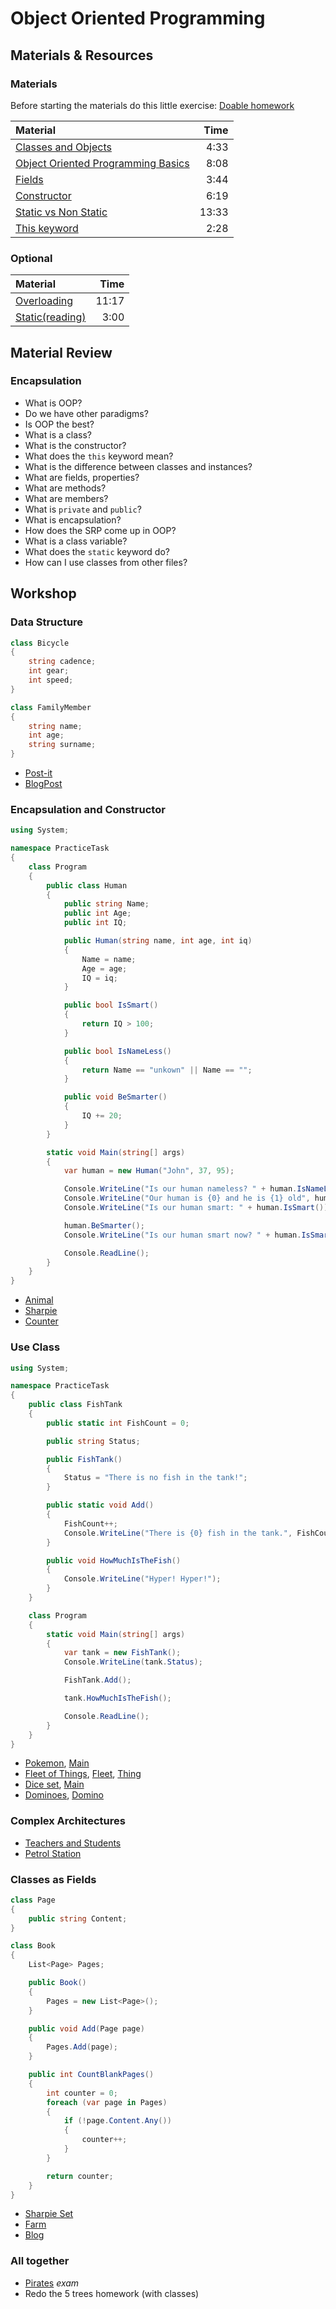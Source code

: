 # Object Oriented Programming

## Materials & Resources

### Materials

Before starting the materials do this little exercise:
[Doable homework](homework/README.md)

| Material                                                                          |  Time |
| :-------------------------------------------------------------------------------- | ----: |
| [Classes and Objects](https://www.youtube.com/watch?v=FCjoioi6xvM)                |  4:33 |
| [Object Oriented Programming Basics](https://www.youtube.com/watch?v=0K2EsvAz5Pg) |  8:08 |
| [Fields](https://www.youtube.com/watch?v=jcHBfa36gz0)                             |  3:44 |
| [Constructor](https://www.youtube.com/watch?v=MyWBU6IKl5U)                        |  6:19 |
| [Static vs Non Static](https://www.youtube.com/watch?v=86ymhq54V5k)               | 13:33 |
| [This keyword](https://www.youtube.com/watch?v=m8hRUP1WL28)                       |  2:28 |

### Optional

| Material                                                   |  Time |
| :--------------------------------------------------------- | ----: |
| [Overloading](https://www.youtube.com/watch?v=F9ygaxxbbz4) | 11:17 |
| [Static(reading)][1]                                       |  3:00 |

## Material Review

### Encapsulation

- What is OOP?
  <!--
    OOP is a programming paradigm that is built upon the concept of objects
    that encapsulate data (fields) and behavior (methods). The program is
    built in a way that objects can interact with each other.
  -->
- Do we have other paradigms?
  <!--
    Yes, we have different paradigms. Moreover languages can follow more
    paradigms.
    eg.: functional, procedural etc..
  -->
- Is OOP the best?
  <!--
    No, there is no best paradigm. It depends on the given problem, environment
    and sometimes taste.
    comparison: Stateful - Stateless
  -->
- What is a class?
  <!--
    It is a blueprint. It tells what makes something a "thing".
    The Bird is a class,
      - it tells us that each bird has wings, feet but they don't have any teeth
        or battery
      - they can fly, eat but they can't write or drive a car.
    You can use that blueprint to create different instances of that class.
    Eg.: A white eagle or a black falcon, etc...
    They will behave the same but their properties will differ.
    Think of them as real blueprints: you can build white, red any colored house
    from the same blueprint, you can change even the windows, but the sizes will
    be the same and you can enter the building the same way.
    Since it is one concept, one thing, it always has a singular name!!!
  -->
- What is the constructor?
  <!--
    This will be called when you create a new instance of the class by using the
    new keyword.
    All classes have a default empty constructor w/o any parameters. If you
    want to do something during the instantiation, you have to define your own
    constructor.
    You can define more constructors so your class can be instantiated in
    different ways.
    Usually we assign value to the instance variables, we initialize the
    instance in the constructor. We shouldn't have any side effect in the
    constructor.
  -->
- What does the `this` keyword mean?
  <!--
    It references to the instance.
    You can use it to access its fields and methods.
  -->
- What is the difference between classes and instances?
  <!--
    Person is the class, You are the instance.
    Person is a concept, You are one concrete example of that concept.
  -->
- What are fields, properties?
  <!--
    These are the properties each instance must own. They may have different
    values in each instance.
    Eg.: Each Person has
      - hair color
      - length
      - weight
      - eye color
    These properties hold the attributions of the instance.
  -->
- What are methods?
  <!--
    These are those actions that can be performed by the instance.
    For example a Person can
      - eat(Food)
      - drive(Car)
      - hit(Person)
      - sleep()
    These actions will change the instance's current state or will interact with
    other objects/instances.
  -->
- What are members?
  <!--
    Fields and methods inside classes are often referred to as "Class Members"
  -->
- What is `private` and `public`?
  <!--
    These are access modifiers.
    If you set a property or method to private, it won't be visible for the outer
    world. It is accessible only within the class.
     - You need getters and setters to modify their values
     - Public means there is no restriction on the property, anybody can access it
  -->
- What is encapsulation?
  <!--
    In order to keep the internal consistency of your objects,
    you have to hide their internal state.
      - When a Car is driven, the fuelLevel is decreasing and the runKms is
      increasing. If the runKms would be public you would be able to change it
      without lowering the fuelLevel.
      - If you have a bank account you need a transaction to change the balance.
        If the balance would be public it could be edited without any history.
    Sometimes you want to hide a complex system from the user, because he/she
    doesn't want (and does not need to) to deal with implementation details.
     - You don't know how an ArrayList stores its values. You just call the
       functions on it.
  -->
- How does the SRP come up in OOP?
  <!--
    Single Responsibility Principle means that one thing must do only one thing.
    This is not the right definition but it is a good start.
    In OOP each class must deal with only one topic/responsibility.
    It should not write files and calculate complex logic.
    Indicators of violation may be that the class has too many properties and/or
    methods.
  -->
- What is a class variable?
  <!--
    It is a variable that is defined on the class and cannot be accessed by the instances.
    Remember: there is only one piece of the class.
    By defining a variable on the class we will have only one variable.
    Each instance can use the same value so if one changes it all the other
    instances will have the new value too.
    Eg. A counter which counts how many instances have been created from the
    class.
  -->
- What does the `static` keyword do?
  <!--
    This is how you can create class variables. You can use the "this"
    keyword for methods as well.
  -->
- How can I use classes from other files?
  <!--
    By importing them into your source file with the "using" keyword
  -->

## Workshop

### Data Structure

```csharp
class Bicycle
{
    string cadence;
    int gear;
    int speed;
}
```

```csharp
class FamilyMember
{
    string name;
    int age;
    string surname;
}
```

- [Post-it](post-it/README.md)
- [BlogPost](blog-post/README.md)

### Encapsulation and Constructor

```csharp
using System;

namespace PracticeTask
{
    class Program
    {
        public class Human
        {
            public string Name;
            public int Age;
            public int IQ;

            public Human(string name, int age, int iq)
            {
                Name = name;
                Age = age;
                IQ = iq;
            }

            public bool IsSmart()
            {
                return IQ > 100;
            }

            public bool IsNameLess()
            {
                return Name == "unkown" || Name == "";
            }

            public void BeSmarter()
            {
                IQ += 20;
            }
        }

        static void Main(string[] args)
        {
            var human = new Human("John", 37, 95);

            Console.WriteLine("Is our human nameless? " + human.IsNameLess());
            Console.WriteLine("Our human is {0} and he is {1} old", human.Name, human.Age);
            Console.WriteLine("Is our human smart: " + human.IsSmart());

            human.BeSmarter();
            Console.WriteLine("Is our human smart now? " + human.IsSmart());

            Console.ReadLine();
        }
    }
}
```

- [Animal](animal/README.md)
- [Sharpie](sharpie/README.md)
- [Counter](counter/README.md)

### Use Class

```csharp
using System;

namespace PracticeTask
{
    public class FishTank
    {
        public static int FishCount = 0;

        public string Status;

        public FishTank()
        {
            Status = "There is no fish in the tank!";
        }

        public static void Add()
        {
            FishCount++;
            Console.WriteLine("There is {0} fish in the tank.", FishCount);
        }

        public void HowMuchIsTheFish()
        {
            Console.WriteLine("Hyper! Hyper!");
        }
    }

    class Program
    {
        static void Main(string[] args)
        {
            var tank = new FishTank();
            Console.WriteLine(tank.Status);

            FishTank.Add();

            tank.HowMuchIsTheFish();

            Console.ReadLine();
        }
    }
}
```

- [Pokemon](pokemon/Pokemon.cs), [Main](pokemon/Program.cs)
- [Fleet of Things](fleet-of-things/FleetOfThings.cs),
  [Fleet](fleet-of-things/Fleet.cs), [Thing](fleet-of-things/Thing.cs)
- [Dice set](dice-set/DiceSet.cs), [Main](dice-set/Program.cs)
- [Dominoes](dominoes/Dominoes.cs), [Domino](dominoes/Domino.cs)

### Complex Architectures

- [Teachers and Students](teachers-and-students/README.md)
- [Petrol Station](petrol-station/README.md)

### Classes as Fields

```csharp
class Page
{
    public string Content;
}

class Book
{
    List<Page> Pages;

    public Book()
    {
        Pages = new List<Page>();
    }

    public void Add(Page page)
    {
        Pages.Add(page);
    }

    public int CountBlankPages()
    {
        int counter = 0;
        foreach (var page in Pages)
        {
            if (!page.Content.Any())
            {
                counter++;
            }
        }

        return counter;
    }
}
```

- [Sharpie Set](sharpie-set/README.md)
- [Farm](farm/README.md)
- [Blog](blog/README.md)

### All together

- [Pirates](pirates/README.md) *exam*
- Redo the 5 trees homework (with classes)

[1]: https://docs.microsoft.com/en-us/dotnet/csharp/programming-guide/classes-and-structs/static-classes-and-static-class-members
